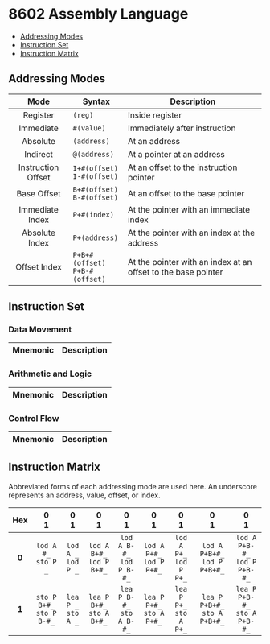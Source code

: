 # 8602 Assembly Language
- [Addressing Modes](./assembly.md#modes)
- [Instruction Set](./assembly.md#set)
- [Instruction Matrix](./assembly.md#matrix)

<a name="modes"></a>
## Addressing Modes
| Mode               | Syntax                               | Description
| :--:               | ------                               | -----------
| Register           | `(reg)`                              | Inside register
| Immediate          | `#(value)`                           | Immediately after instruction
| Absolute           | `(address)`                          | At an address
| Indirect           | `@(address)`                         | At a pointer at an address
| Instruction Offset | `I+#(offset)` <br> `I-#(offset)`     | At an offset to the instruction pointer
| Base Offset        | `B+#(offset)` <br> `B-#(offset)`     | At an offset to the base pointer
| Immediate Index    | `P+#(index)`                         | At the pointer with an immediate index 
| Absolute Index     | `P+(address)`                        | At the pointer with an index at the address 
| Offset Index       | `P+B+#(offset)` <br> `P+B-#(offset)` | At the pointer with an index at an offset to the base pointer 

<a name="set"></a>
## Instruction Set
### Data Movement
| Mnemonic | Description
| :------: | -----------

### Arithmetic and Logic
| Mnemonic | Description
| :------: | -----------

### Control Flow
| Mnemonic | Description
| :------: | -----------

<a name="matrix"></a>
## Instruction Matrix
Abbreviated forms of each addressing mode are used here. An underscore represents an address, value, offset, or index.

| Hex   | __0 <br> 1__ | __0 <br> 1__ | __0 <br> 1__ | __0 <br> 1__ | __0 <br> 1__ | __0 <br> 1__ | __0 <br> 1__ | __0 <br> 1__ |
| :---: | :--------: | :--------: | :--------: | :--------: | :--------: | :--------: | :--------: | :--------: |
| __0__ | `lod A #_` <br> `sto P _` | `lod A _` <br> `lod P _` | `lod A B+#_` <br> `lod P B+#_` | `lod A B-#_` <br> `lod P B-#_` | `lod A P+#_` <br> `lod P P+#_` |  `lod A P+_` <br> `lod P P+_` |  `lod A P+B+#_` <br> `lod P P+B+#_` | `lod A P+B-#_` <br> `lod P P+B-#_` |
| __1__ | `sto P B+#_` <br> `sto P B-#_` | `lea P _` <br> `sto A _` | `lea P B+#_` <br> `sto A B+#_` | `lea P B-#_` <br> `sto A B-#_` | `lea P P+#_` <br> `sto A P+#_` | `lea P P+_` <br> `sto A P+_` | `lea P P+B+#_` <br> `sto A P+B+#_` | `lea P P+B-#_` <br> `sto A P+B-#_` |